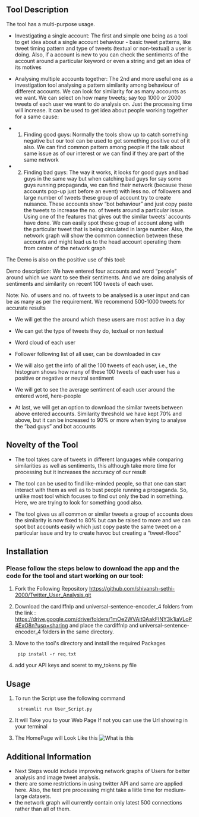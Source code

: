 ## Tool Description

The tool has a multi-purpose usage. 

- Investigating a single account: The first and simple one being as a tool to get idea about a single account behaviour - basic tweet patterns, like tweet timing pattern and type of tweets (textual or non-textual) a user is doing. Also, if a account is new to you can check the sentiments of the account around a particular keyword or even a string and get an idea of its motives  

- Analysing multiple accounts together: The 2nd and more useful one as a investigation tool analysing a pattern similarity among behaviour of different accounts. We can look for similarity for as many accounts as we want. We can select on how many tweets; say top 1000 or 2000 tweets of each user we want to do analysis on. Just the processing time will increase. It can be used to get idea about people working together for a same cause: 

- 1. Finding good guys: Normally the tools show up to catch something negative but our tool can be used to get something positive out of it also. We can find common pattern among people if the talk about same issue as of our interest or we can find if they are part of the same network  

- 2. Finding bad guys: The way it works, it looks for good guys and bad guys in the same way but when catching bad guys for say some guys running propaganda, we can find their network (because these accounts pop-up just before an event) with less no. of followers and large number of tweets these group of account try to create nuisance. These accounts show “bot behaviour” and just copy paste the tweets to increase the no. of tweets around a particular issue. Using one of the features that gives out the similar tweets’ accounts have done. We can easily spot these group of account along with the particular tweet that is being circulated in large number. Also, the network graph will show the common connection between these accounts and might lead us to the head account operating them from centre of the network graph 

The Demo is also on the positive use of this tool: 

Demo description: We have entered four accounts and word “people” around which we want to see their sentiments. And we are doing analysis of sentiments and similarity on recent 100 tweets of each user.  

Note: No. of users and no. of tweets to be analysed is a user input and can be as many as per the requirement. We recommend 500-1000 tweets for accurate results 

- We will get the the around which these users are most active in a day 

- We can get the type of tweets they do, textual or non textual 

- Word cloud of each user 

- Follower following list of all user, can be downloaded in csv 

- We will also get the info of all the 100 tweets of each user, i.e., the histogram shows how many of these 100 tweets of each user has a positive or negative or neutral sentiment 

- We will get to see the average sentiment of each user around the entered word, here-people 

- At last, we will get an option to download the similar tweets between above entered accounts. Similarity threshold we have kept 70% and above, but it can be increased to 90% or more when trying to analyse the “bad guys” and bot accounts 

 

## Novelty of the Tool 

- The tool takes care of tweets in different languages while comparing similarities as well as sentiments, this although take more time for processing but it increases the accuracy of our result 

 - The tool can be used to find like-minded people, so that one can start interact with them as well as to bust people running a propaganda. So, unlike most tool which focuses to find out only the bad in something. Here, we are trying to look for something good also.  

 

- The tool gives us all common or similar tweets a group of accounts does the similarity is now fixed to 80% but can be raised to more and we can spot bot accounts easily which just copy paste the same tweet on a particular issue and try to create havoc but creating a “tweet-flood” 

## Installation

### Please follow the steps below to download the app and the code for the tool and start working on our tool:  

1. Fork the Following Repository https://github.com/shivansh-sethi-2000/Twitter_User_Analysis.git

2. Download the cardiffnlp and universal-sentence-encoder_4 folders from the link : https://drive.google.com/drive/folders/1mOe2WVAit0AakFINY3k1iaVLoP4ExO8n?usp=sharing and place the cardiffnlp and universal-sentence-encoder_4 folders in the same directory.

3. Move to the tool's directory and install the required Packages

        pip install -r req.txt

4. add your API keys and sceret to my_tokens.py file

## Usage
1. To run the Script use the following command

        streamlit run User_Script.py

2. It will Take you to your Web Page If not you can use the Url showing in your terminal

3. The HomePage will Look Like this
    ![What is this](images/main.png)

## Additional Information
- Next Steps would include improving network graphs of Users for better analysis and image tweet analysis.
- there are some restrictions in using twitter API and same are applied here. Also, the text pre processing might take a liitle time for medium-large datasets.
- the network graph will currently contain only latest 500 connections rather than all of them.
